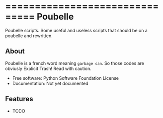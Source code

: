 ===============================
Poubelle
===============================

<!-- .. image:: https://badge.fury.io/py/Poubelle.png
    :target: http://badge.fury.io/py/Poubelle
        
.. image:: https://travis-ci.org/arnaldorusso/Poubelle.png?branch=master
        :target: https://travis-ci.org/arnaldorusso/Poubelle

.. image:: https://pypip.in/d/Poubelle/badge.png
        :target: https://crate.io/packages/Poubelle?version=latest
-->

Poubelle scripts. Some useful and useless scripts that should be on a poubelle and rewritten.

About
-----
Poubelle is a french word meaning `garbage can`. So those codes are obviusly
Explicit Trash!
Read with caution.


* Free software: Python Software Foundation License 
* Documentation: Not yet documented

Features
--------

* TODO
